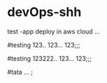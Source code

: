 # devOps-shh
test -app deploy in aws cloud ... 

#testing 123.. 123... 123;;;

#testing 123222.. 123... 123;;;

#tata ... ;
